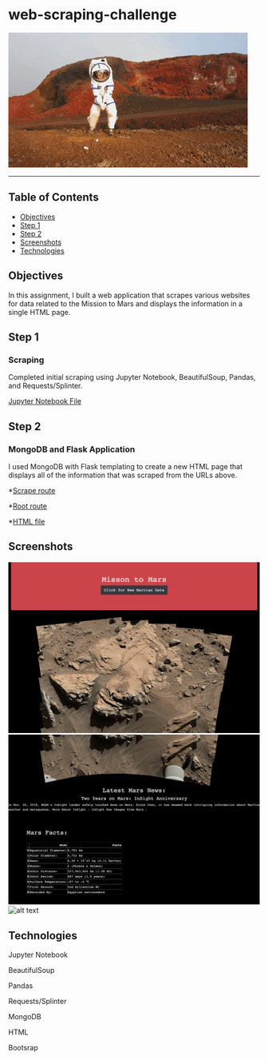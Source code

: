 # web-scraping-challenge

![alt text](Images/mars.gif)

- - - - - - - - - - - - - - - - - - - - - - - - - - - - - - - - - - - - - - - - -

## Table of Contents
* [Objectives](#objectives)
* [Step 1](#Step-1)
* [Step 2](#Step-2)
* [Screenshots](#Screenshots)
* [Technologies](#technologies)

## Objectives

In this assignment, I built a web application that scrapes various websites for data related to the Mission to Mars and displays the information in a single HTML page.

## Step 1

### Scraping

Completed initial scraping using Jupyter Notebook, BeautifulSoup, Pandas, and Requests/Splinter. 

[Jupyter Notebook File](Mission_to_Mars/mission_to_mars.ipynb)

## Step 2

### MongoDB and Flask Application

I used MongoDB with Flask templating to create a new HTML page that displays all of the information that was scraped from the URLs above.

*[Scrape route](Mission_to_Mars/scrape_mars.py)

*[Root route](Mission_to_Mars/app.py)

*[HTML file](Mission_to_Mars/templates/index.html)

## Screenshots

![alt text](Screenshots/screen1.png)
![alt text](Screenshots/screen2.png)
![alt text](Screenshots/screen3.png)


## Technologies

Jupyter Notebook

BeautifulSoup

Pandas

Requests/Splinter

MongoDB

HTML

Bootsrap



